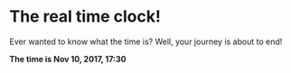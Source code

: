 # The real time clock!

Ever wanted to know what the time is? Well, your journey is about to end!

**The time is Nov 10, 2017, 17:30**